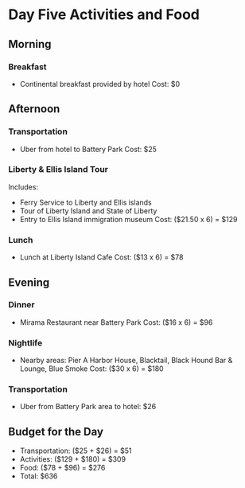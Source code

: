 # Day Five Activities and Food

## Morning
### Breakfast
* Continental breakfast provided by hotel
Cost: $0

## Afternoon
### Transportation
* Uber from hotel to Battery Park
Cost: $25
### Liberty & Ellis Island Tour
Includes:
* Ferry Service to Liberty and Ellis islands
* Tour of Liberty Island and State of Liberty
* Entry to Ellis Island immigration museum
Cost: ($21.50 x 6) = $129
### Lunch
* Lunch at Liberty Island Cafe
Cost: ($13 x 6) = $78

## Evening
### Dinner
* Mirama Restaurant near Battery Park
Cost: ($16 x 6) = $96
### Nightlife
* Nearby areas: Pier A Harbor House, Blacktail, Black Hound Bar & Lounge, Blue Smoke
Cost: ($30 x 6) = $180
### Transportation
* Uber from Battery Park area to hotel: $26

## Budget for the Day
* Transportation: ($25 + $26) = $51
* Activities: ($129 + $180) = $309
* Food: ($78 + $96) = $276
* Total: $636
